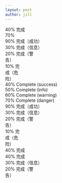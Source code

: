 ```yaml
---
layout: post
author: jill
---
```


<div class="progress">
    <div class="progress-bar" role="progressbar" aria-valuenow="60" 
        aria-valuemin="0" aria-valuemax="100" style="width: 40%;">
        <span class="sr-only">40% 完成</span>
    </div>
</div>

<div class="progress">
  <div class="progress-bar" role="progressbar" aria-valuenow="70"
  aria-valuemin="0" aria-valuemax="100" style="width:70%">
    70%
  </div>
</div>

<div class="progress">
    <div class="progress-bar progress-bar-success" role="progressbar"
         aria-valuenow="60" aria-valuemin="0" aria-valuemax="100"
         style="width: 90%;">
        <span class="sr-only">90% 完成（成功）</span>
    </div>
</div>
<div class="progress">
    <div class="progress-bar progress-bar-info" role="progressbar"
         aria-valuenow="60" aria-valuemin="0" aria-valuemax="100"
         style="width: 30%;">
        <span class="sr-only">30% 完成（信息）</span>
    </div>
</div>
<div class="progress">
    <div class="progress-bar progress-bar-warning" role="progressbar"
         aria-valuenow="60" aria-valuemin="0" aria-valuemax="100"
         style="width: 20%;">
        <span class="sr-only">20% 完成（警告）</span>
    </div>
</div>
<div class="progress">
    <div class="progress-bar progress-bar-danger" role="progressbar"
         aria-valuenow="60" aria-valuemin="0" aria-valuemax="100"
         style="width: 10%;">
        <span class="sr-only">10% 完成（危险）</span>
    </div>
</div>

<div class="progress">
  <div class="progress-bar progress-bar-success" role="progressbar" aria-valuenow="40"
  aria-valuemin="0" aria-valuemax="100" style="width:40%">
    40% Complete (success)
  </div>
</div>
 
<div class="progress">
  <div class="progress-bar progress-bar-info" role="progressbar" aria-valuenow="50"
  aria-valuemin="0" aria-valuemax="100" style="width:50%">
    50% Complete (info)
  </div>
</div>
 
<div class="progress">
  <div class="progress-bar progress-bar-warning" role="progressbar" aria-valuenow="60"
  aria-valuemin="0" aria-valuemax="100" style="width:60%">
    60% Complete (warning)
  </div>
</div>
 
<div class="progress">
  <div class="progress-bar progress-bar-danger" role="progressbar" aria-valuenow="70"
  aria-valuemin="0" aria-valuemax="100" style="width:70%">
    70% Complete (danger)
  </div>
</div>

<div class="progress progress-striped">
    <div class="progress-bar progress-bar-success" role="progressbar"
         aria-valuenow="60" aria-valuemin="0" aria-valuemax="100"
         style="width: 90%;">
        <span class="sr-only">90% 完成（成功）</span>
    </div>
</div>
<div class="progress progress-striped">
    <div class="progress-bar progress-bar-info" role="progressbar"
         aria-valuenow="60" aria-valuemin="0" aria-valuemax="100"
         style="width: 30%;">
        <span class="sr-only">30% 完成（信息）</span>
    </div>
</div>
<div class="progress progress-striped">
    <div class="progress-bar progress-bar-warning" role="progressbar"
         aria-valuenow="60" aria-valuemin="0" aria-valuemax="100"
         style="width: 20%;">
        <span class="sr-only">20% 完成（警告）</span>
    </div>
</div>
<div class="progress progress-striped">
    <div class="progress-bar progress-bar-danger" role="progressbar"
         aria-valuenow="60" aria-valuemin="0" aria-valuemax="100"
         style="width: 10%;">
        <span class="sr-only">10% 完成（危险）</span>
    </div>
</div>

<div class="progress progress-striped active">
    <div class="progress-bar progress-bar-success" role="progressbar"
         aria-valuenow="60" aria-valuemin="0" aria-valuemax="100"
         style="width: 40%;">
        <span class="sr-only">40% 完成</span>
    </div>
</div>

<div class="progress">
    <div class="progress-bar progress-bar-success" role="progressbar"
         aria-valuenow="60" aria-valuemin="0" aria-valuemax="100"
         style="width: 40%;">
        <span class="sr-only">40% 完成</span>
    </div>
    <div class="progress-bar progress-bar-info" role="progressbar"
         aria-valuenow="60" aria-valuemin="0" aria-valuemax="100"
         style="width: 30%;">
        <span class="sr-only">30% 完成（信息）</span>
    </div>
    <div class="progress-bar progress-bar-warning" role="progressbar"
         aria-valuenow="60" aria-valuemin="0" aria-valuemax="100"
         style="width: 20%;">
        <span class="sr-only">20% 完成（警告）</span>
    </div>
</div>

<div class="progress" style="height: 1px;">
  <div class="progress-bar" role="progressbar" style="width: 25%;" aria-valuenow="25" aria-valuemin="0" aria-valuemax="100"></div>
</div>
<div class="progress" style="height: 20px;">
  <div class="progress-bar" role="progressbar" style="width: 25%;" aria-valuenow="25" aria-valuemin="0" aria-valuemax="100"></div>
</div>

